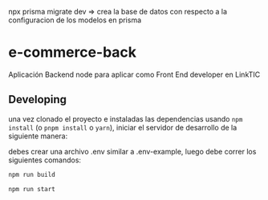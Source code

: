 npx prisma migrate dev => crea la base de datos con respecto a la configuracion de los modelos en prisma 
# e-commerce-back

Aplicación Backend node para aplicar como Front End developer en LinkTIC

## Developing

una vez clonado el proyecto e instaladas las dependencias usando `npm install` (o `pnpm install` o `yarn`), iniciar el servidor de desarrollo de la siguiente manera:

debes crear una archivo .env similar a .env-example, luego debe correr los siguientes comandos: 

```bash
npm run build

npm run start
```

